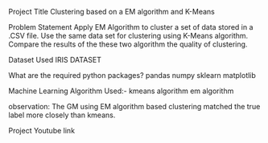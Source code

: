 Project Title
Clustering based on a EM algorithm and K-Means

Problem Statement
Apply EM Algorithm to cluster a set of data stored in a .CSV file. Use the same data set for clustering using K-Means algorithm. Compare the results of the these two algorithm the quality of clustering.

Dataset Used
IRIS DATASET

What are the required python packages?
pandas
numpy
sklearn
matplotlib

Machine Learning Algorithm Used:-
kmeans algorithm
em algorithm

observation: 
The GM using EM algorithm based clustering matched the true label more closely than kmeans. 

Project Youtube link
